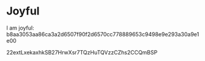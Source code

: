 # Joyful

I am joyful: b8aa3053aa86ca3a2d6507f90f2d6570cc778889653c9498e9e293a30a9e1e00


22extLxekaxhkSB27HrwXsr7TQzHuTQVzzCZhs2CCQmBSP